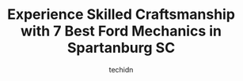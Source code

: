 ---
layout: ampstory
image: https://images.unsplash.com/photo-1621615645943-6948d5288720?ixlib=rb-4.0.3&ixid=MnwxMjA3fDB8MHxwaG90by1wYWdlfHx8fGVufDB8fHx8&auto=format&fit=crop&w=640&h=853&q=80
author: techidn
featured: false
description: Searching for the finest Ford Mechanic in Spartanburg SC, USA? Look no further than the 7 best Ford Mechanic in the area, where youll find a team of highly qualified professionals ready to 
title: Experience Skilled Craftsmanship with 7 Best Ford Mechanics in Spartanburg SC
cover:
   title: Experience Skilled Craftsmanship with 7 Best Ford Mechanics in Spartanburg SC
   subtitle: Rickpate
   background: https://images.unsplash.com/photo-1621615645943-6948d5288720?ixlib=rb-4.0.3&ixid=MnwxMjA3fDB8MHxwaG90by1wYWdlfHx8fGVufDB8fHx8&auto=format&fit=crop&w=640&h=853&q=80

pages: 
 - layout: thirds
   top: <h1>#1 JR Used Tires & Auto Repair</h1>
   bottom: "<p>I needed 2 tires for my 2013 Chevy Malibu.  I found 2 used tires here at an excellent price.  They also changed my links on my strut assembly.  I had issues with other me</p>"
   background: https://www.knot35.com/toplist/wp-content/uploads/2023/06/best-ford-mechanic-1-in-spartanburg-sc-1685835770.jpeg
   backgroundblur: true
 - layout: thirds
   top: <h1>#2 Dixie Tire & Automotive</h1>
   bottom: "<p>1011 Asheville Hwy, Spartanburg, SC 29303, United States</p>"
   background: https://www.knot35.com/toplist/wp-content/uploads/2023/06/best-ford-mechanic-2-in-spartanburg-sc-1685835770.jpeg
   cta:
      link: https://www.knot35.com/toplist/experience-skilled-craftsmanship-with-7-best-ford-mechanics-in-spartanburg-sc/
      text: Experience Skilled Craftsmanship with 7 Best Ford Mechanics in Spartanburg SC
 - layout: thirds
   top: <h1>#3 Reidville Road Auto Service, Inc</h1>
   bottom: "<p>395 E Blackstock Rd, Spartanburg, SC 29301, United States</p>"
   background: https://www.knot35.com/toplist/wp-content/uploads/2023/06/best-ford-mechanic-3-in-spartanburg-sc-1685835771.jpeg
   cta:
      link: https://www.knot35.com/toplist/experience-skilled-craftsmanship-with-7-best-ford-mechanics-in-spartanburg-sc/
      text: Experience Skilled Craftsmanship with 7 Best Ford Mechanics in Spartanburg SC
 - layout: thirds
   top: <h1>#4 Reds Automotive Services</h1>
   bottom: "<p>140 Garner Rd, Spartanburg, SC 29303, United States</p>"
   background: https://images.unsplash.com/photo-1602536052359-ef94c21c5948?ixlib=rb-4.0.3&ixid=MnwxMjA3fDB8MHxwaG90by1wYWdlfHx8fGVufDB8fHx8&auto=format&fit=crop&w=640&h=853&q=80
   cta:
      link: https://www.knot35.com/toplist/experience-skilled-craftsmanship-with-7-best-ford-mechanics-in-spartanburg-sc/
      text: Experience Skilled Craftsmanship with 7 Best Ford Mechanics in Spartanburg SC
 - layout: thirds
   top: <h1>#5 Barnetts Garage</h1>
   bottom: "<p>1449 Union St, Spartanburg, SC 29302, United States</p>"
   background: https://images.unsplash.com/photo-1518640467707-6811f4a6ab73?ixlib=rb-4.0.3&ixid=MnwxMjA3fDB8MHxwaG90by1wYWdlfHx8fGVufDB8fHx8&auto=format&fit=crop&w=640&h=853&q=80
   cta:
      link: https://www.knot35.com/toplist/experience-skilled-craftsmanship-with-7-best-ford-mechanics-in-spartanburg-sc/
      text: Experience Skilled Craftsmanship with 7 Best Ford Mechanics in Spartanburg SC
 - layout: thirds
   top: <h1>#6 Garretts Muffler, Tire and Automotive, LLC</h1>
   bottom: "<p>508 Union St, Spartanburg, SC 29306, United States</p>"
   background: https://images.unsplash.com/photo-1541356665065-22676f35dd40?ixlib=rb-4.0.3&ixid=MnwxMjA3fDB8MHxwaG90by1wYWdlfHx8fGVufDB8fHx8&auto=format&fit=crop&w=640&h=853&q=80
   cta:
      link: https://www.knot35.com/toplist/experience-skilled-craftsmanship-with-7-best-ford-mechanics-in-spartanburg-sc/
      text: Experience Skilled Craftsmanship with 7 Best Ford Mechanics in Spartanburg SC
 - layout: thirds
   top: <h1>#7 Britt Automotive</h1>
   bottom: "<p>2073 Southport Rd, Spartanburg, SC 29306, United States</p>"
   background: https://images.unsplash.com/photo-1533735380053-eb8d0759b24a?ixlib=rb-4.0.3&ixid=MnwxMjA3fDB8MHxwaG90by1wYWdlfHx8fGVufDB8fHx8&auto=format&fit=crop&w=640&h=853&q=80
   cta:
      link: https://www.knot35.com/toplist/experience-skilled-craftsmanship-with-7-best-ford-mechanics-in-spartanburg-sc/
      text: Experience Skilled Craftsmanship with 7 Best Ford Mechanics in Spartanburg SC
 - layout: thirds
   middle: Continue reading...
   background: https://images.unsplash.com/photo-1510906594845-bc082582c8cc?ixlib=rb-4.0.3&ixid=MnwxMjA3fDB8MHxwaG90by1wYWdlfHx8fGVufDB8fHx8&auto=format&fit=crop&w=640&h=853&q=80
   cta:
      link: https://www.knot35.com/toplist/experience-skilled-craftsmanship-with-7-best-ford-mechanics-in-spartanburg-sc/
      text: Experience Skilled Craftsmanship with 7 Best Ford Mechanics in Spartanburg SC
      
---